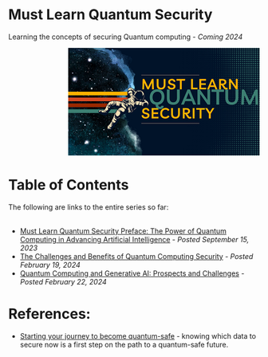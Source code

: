 # Must Learn Quantum Security<br>

Learning the concepts of securing Quantum computing - *Coming 2024*

<p align="right"><img src="Images/Must Lean Quantum Security Real Small.png" alt="Must Learn Quantum Security"></center></p>

<b><h1>Table of Contents</h1></b>
The following are links to the entire series so far:
<br><br>
* <a href="https://rodtrent.substack.com/p/must-learn-quantum-security-preface" target="_blank">Must Learn Quantum Security Preface: The Power of Quantum Computing in Advancing Artificial Intelligence</a> - <i>Posted September 15, 2023</i><br>
* <a href="https://rodtrent.substack.com/p/the-challenges-and-benefits-of-quantum" target="_blank">The Challenges and Benefits of Quantum Computing Security</a> - <i>Posted February 19, 2024</i><br>
* <a href="https://rodtrent.substack.com/p/quantum-computing-and-generative" target="_blank">Quantum Computing and Generative AI: Prospects and Challenges</a> - <i>Posted February 22, 2024</i><br>


<b><h1>References:</h1></b>

* <a href="https://www.microsoft.com/en-us/security/blog/2023/11/01/starting-your-journey-to-become-quantum-safe/" target="_blank">Starting your journey to become quantum-safe</a> - knowing which data to secure now is a first step on the path to a quantum-safe future.<br>
